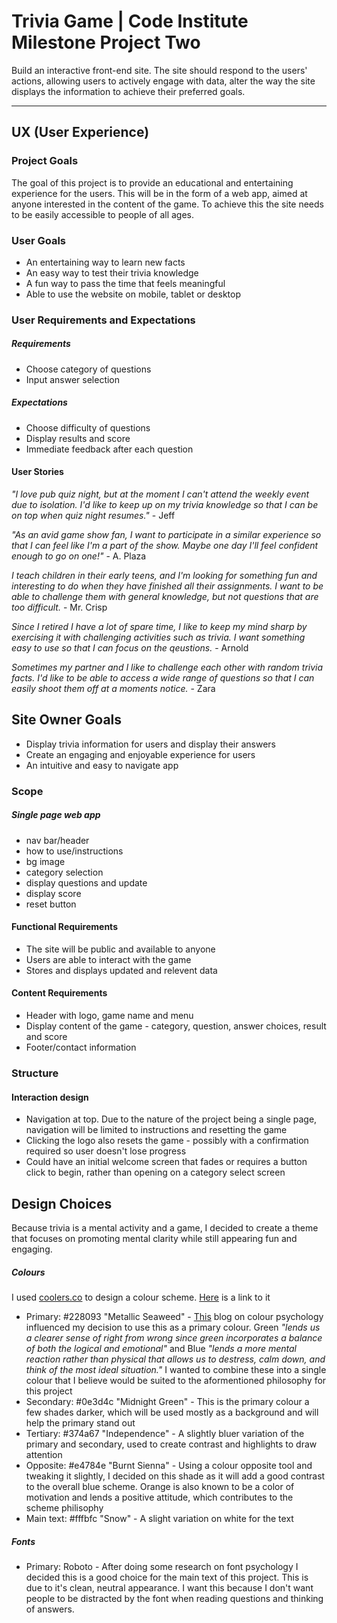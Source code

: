 # Trivia Game | Code Institute Milestone Project Two

Build an interactive front-end site. The site should respond to the users' actions, allowing users to actively engage with data, alter the way the site displays the information to achieve their preferred goals.

--------------------

## UX (User Experience)
### Project Goals
The goal of this project is to provide an educational and entertaining experience for the users. This will be in the form of a web app, aimed at anyone interested in the content of the game. To achieve this the site needs to be easily accessible to people of all ages.

### User Goals
* An entertaining way to learn new facts
* An easy way to test their trivia knowledge
* A fun way to pass the time that feels meaningful
* Able to use the website on mobile, tablet or desktop

### User Requirements and Expectations
##### Requirements
* Choose category of questions
* Input answer selection
##### Expectations
* Choose difficulty of questions
* Display results and score
* Immediate feedback after each question

#### User Stories

<em>"I love pub quiz night, but at the moment I can't attend the weekly event due to isolation. I'd like to keep up on my trivia knowledge so that I can be on top when quiz night resumes."</em> - Jeff

<em>"As an avid game show fan, I want to participate in a similar experience so that I can feel like I'm a part of the show. Maybe one day I'll feel confident enough to go on one!"</em> - A. Plaza

<em>I teach children in their early teens, and I'm looking for something fun and interesting to do when they have finished all their assignments. I want to be able to challenge them with general knowledge, but not questions that are too difficult.</em> - Mr. Crisp

<em>Since I retired I have a lot of spare time, I like to keep my mind sharp by exercising it with challenging activities such as trivia. I want something easy to use so that I can focus on the qeustions.</em> - Arnold

<em>Sometimes my partner and I like to challenge each other with random trivia facts. I'd like to be able to access a wide range of questions so that I can easily shoot them off at a moments notice.</em> - Zara

## Site Owner Goals
* Display trivia information for users and display their answers
* Create an engaging and enjoyable experience for users
* An intuitive and easy to navigate app

### Scope

##### Single page web app

* nav bar/header
* how to use/instructions
* bg image
* category selection
* display questions and update
* display score
* reset button

#### Functional Requirements

* The site will be public and available to anyone
* Users are able to interact with the game
* Stores and displays updated and relevent data

#### Content Requirements

* Header with logo, game name and menu
* Display content of the game - category, question, answer choices, result and score
* Footer/contact information

### Structure

#### Interaction design

* Navigation at top. Due to the nature of the project being a single page, navigation will be limited to instructions and resetting the game
* Clicking the logo also resets the game - possibly with a confirmation required so user doesn't lose progress
* Could have an initial welcome screen that fades or requires a button click to begin, rather than opening on a category select screen

## Design Choices

Because trivia is a mental activity and a game, I decided to create a theme that focuses on promoting mental clarity while still appearing fun and engaging.

##### Colours
I used [coolers.co](https://coolors.co/) to design a colour scheme. [Here](https://coolors.co/18161c-acbdba-fffbfc-228093-e4784e-374a67-0e3d4c) is a link to it
* Primary: #228093 "Metallic Seaweed" - [This](https://coschedule.com/blog/color-psychology-marketing/) blog on colour psychology influenced my decision to use this as a primary colour. Green <em>"lends us a clearer sense of right from wrong since green incorporates a balance of both the logical and emotional"</em> and Blue <em>"lends a more mental reaction rather than physical that allows us to destress, calm down, and think of the most ideal situation."</em> I wanted to combine these into a single colour that I believe would be suited to the aformentioned philosophy for this project
* Secondary: #0e3d4c "Midnight Green" - This is the primary colour a few shades darker, which will be used mostly as a background and will help the primary stand out
* Tertiary: #374a67 "Independence" - A slightly bluer variation of the primary and secondary, used to create contrast and highlights to draw attention
* Opposite: #e4784e "Burnt Sienna" - Using a colour opposite tool and tweaking it slightly, I decided on this shade as it will add a good contrast to the overall blue scheme. Orange is also known to be a color of motivation and lends a positive attitude, which contributes to the scheme philisophy
* Main text: #fffbfc "Snow" - A slight variation on white for the text

##### Fonts
* Primary: Roboto - After doing some research on font psychology I decided this is a good choice for the main text of this project. This is due to it's clean, neutral appearance. I want this because I don't want people to be distracted by the font when reading questions and thinking of answers.
